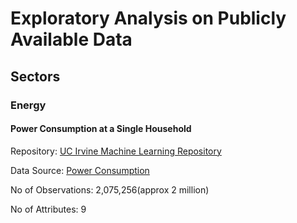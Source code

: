 # Exploratory Analysis on Publicly Available Data

## Sectors

### Energy

#### Power Consumption at a Single Household
Repository:  <a href="http://archive.ics.uci.edu/ml/">UC Irvine Machine
Learning Repository</a>

Data Source:  <a href="https://archive.ics.uci.edu/ml/datasets/Individual+household+electric+power+consumption">Power Consumption</a>

No of Observations: 2,075,256(approx 2 million)

No of Attributes: 9
